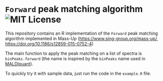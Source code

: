 # `Forward` peak matching algorithm ![MIT License](https://img.shields.io/badge/LICENSE-MIT-brightgreen.svg "MIT License")
This repository contains an R implementation of the `Forward` peak matching algorithm implemented in Mass-Up (https://www.sing-group.org/mass-up/, https://doi.org/10.1186/s12859-015-0752-4)

The main function to apply the peak matching on a list of spectra is `binPeaks.forward` (the name is inspired by the `binPeaks` name used in [MALDIquant](https://github.com/sgibb/MALDIquant/)).

To quickly try it with sample data, just run the code in the `example.R` file.
